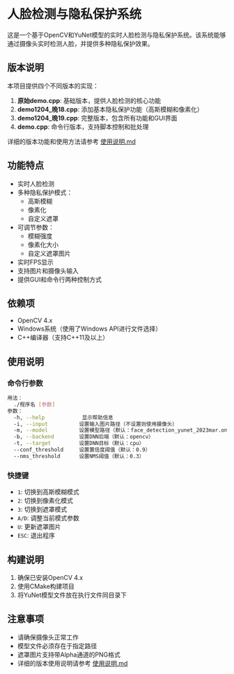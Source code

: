 # 人脸检测与隐私保护系统

这是一个基于OpenCV和YuNet模型的实时人脸检测与隐私保护系统。该系统能够通过摄像头实时检测人脸，并提供多种隐私保护效果。

## 版本说明

本项目提供四个不同版本的实现：

1. **原始demo.cpp**: 基础版本，提供人脸检测的核心功能
2. **demo1204_晚18.cpp**: 添加基本隐私保护功能（高斯模糊和像素化）
3. **demo1204_晚19.cpp**: 完整版本，包含所有功能和GUI界面
4. **demo.cpp**: 命令行版本，支持脚本控制和批处理

详细的版本功能和使用方法请参考 [使用说明.md](使用说明.md)

## 功能特点

- 实时人脸检测
- 多种隐私保护模式：
  - 高斯模糊
  - 像素化
  - 自定义遮罩
- 可调节参数：
  - 模糊强度
  - 像素化大小
  - 自定义遮罩图片
- 实时FPS显示
- 支持图片和摄像头输入
- 提供GUI和命令行两种控制方式

## 依赖项

- OpenCV 4.x
- Windows系统（使用了Windows API进行文件选择）
- C++编译器（支持C++11及以上）

## 使用说明

### 命令行参数

```bash
用法：
  ./程序名 [参数]
参数：
  -h, --help            显示帮助信息
  -i, --input          设置输入图片路径（不设置则使用摄像头）
  -m, --model          设置模型路径（默认：face_detection_yunet_2023mar.onnx）
  -b, --backend        设置DNN后端（默认：opencv）
  -t, --target         设置DNN目标（默认：cpu）
  --conf_threshold     设置置信度阈值（默认：0.9）
  --nms_threshold      设置NMS阈值（默认：0.3）
```

### 快捷键

- `1`: 切换到高斯模糊模式
- `2`: 切换到像素化模式
- `3`: 切换到遮罩模式
- `A/D`: 调整当前模式参数
- `U`: 更新遮罩图片
- `ESC`: 退出程序

## 构建说明

1. 确保已安装OpenCV 4.x
2. 使用CMake构建项目
3. 将YuNet模型文件放在执行文件同目录下

## 注意事项

- 请确保摄像头正常工作
- 模型文件必须存在于指定路径
- 遮罩图片支持带Alpha通道的PNG格式
- 详细的版本使用说明请参考 [使用说明.md](使用说明.md)